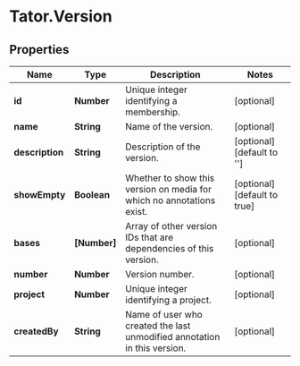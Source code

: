 # Tator.Version

## Properties

Name | Type | Description | Notes
------------ | ------------- | ------------- | -------------
**id** | **Number** | Unique integer identifying a membership. | [optional] 
**name** | **String** | Name of the version. | [optional] 
**description** | **String** | Description of the version. | [optional] [default to &#39;&#39;]
**showEmpty** | **Boolean** | Whether to show this version on media for which no annotations exist. | [optional] [default to true]
**bases** | **[Number]** | Array of other version IDs that are dependencies of this version. | [optional] 
**number** | **Number** | Version number. | [optional] 
**project** | **Number** | Unique integer identifying a project. | [optional] 
**createdBy** | **String** | Name of user who created the last unmodified annotation in this version. | [optional] 


